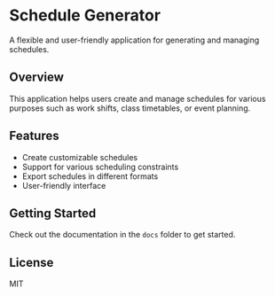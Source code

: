 # Schedule Generator

A flexible and user-friendly application for generating and managing schedules.

## Overview

This application helps users create and manage schedules for various purposes such as work shifts, class timetables, or event planning.

## Features

- Create customizable schedules
- Support for various scheduling constraints
- Export schedules in different formats
- User-friendly interface

## Getting Started

Check out the documentation in the `docs` folder to get started.

## License

MIT
